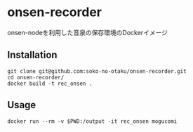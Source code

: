 # onsen-recorder
onsen-nodeを利用した音泉の保存環境のDockerイメージ

## Installation

```
git clone git@github.com:soko-no-otaku/onsen-recorder.git
cd onsen-recorder/
docker build -t rec_onsen .
```

## Usage

```
docker run --rm -v $PWD:/output -it rec_onsen mogucomi
```

